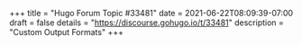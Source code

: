 +++
title = "Hugo Forum Topic #33481"
date = 2021-06-22T08:09:39-07:00
draft = false
details = "https://discourse.gohugo.io/t/33481"
description = "Custom Output Formats"
+++
